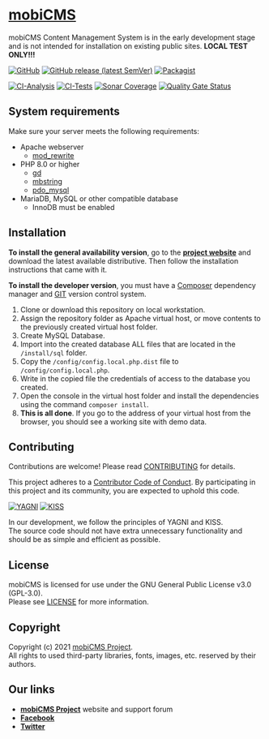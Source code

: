 # [mobiCMS](https://mobicms.org)

mobiCMS Content Management System is in the early development stage and is not intended for installation on existing
public sites. **LOCAL TEST ONLY!!!**

[![GitHub](https://img.shields.io/github/license/mobicms/mobicms?color=green)](https://github.com/mobicms/mobicms/blob/main/LICENSE)
[![GitHub release (latest SemVer)](https://img.shields.io/github/v/release/mobicms/mobicms)](https://github.com/mobicms/mobicms/releases)
[![Packagist](https://img.shields.io/packagist/dt/mobicms/mobicms)](https://packagist.org/packages/mobicms/mobicms)

[![CI-Analysis](https://github.com/mobicms/mobicms/workflows/Analysis/badge.svg)](https://github.com/mobicms/mobicms/actions/workflows/analysis.yml)
[![CI-Tests](https://github.com/mobicms/mobicms/workflows/Tests/badge.svg)](https://github.com/mobicms/mobicms/actions/workflows/tests.yml)
[![Sonar Coverage](https://img.shields.io/sonar/coverage/mobicms_mobicms?server=https%3A%2F%2Fsonarcloud.io)](https://sonarcloud.io/code?id=mobicms_mobicms)
[![Quality Gate Status](https://sonarcloud.io/api/project_badges/measure?project=mobicms_mobicms&metric=alert_status)](https://sonarcloud.io/summary/overall?id=mobicms_mobicms)


## System requirements

Make sure your server meets the following requirements:
- Apache webserver
  - [mod_rewrite](https://httpd.apache.org/docs/2.4/mod/mod_rewrite.html)
- PHP 8.0 or higher
  - [gd](https://www.php.net/manual/en/book.image.php)
  - [mbstring](https://www.php.net/manual/en/book.mbstring.php)
  - [pdo_mysql](https://www.php.net/manual/en/ref.pdo-mysql.php)
- MariaDB, MySQL or other compatible database
  - InnoDB must be enabled


## Installation
**To install the general availability version**, go to the [**project website**](https://mobicms.org) and download the latest available distributive.
Then follow the installation instructions that came with it.

**To install the developer version**, you must have a [Composer](https://getcomposer.org) dependency manager
and [GIT](https://git-scm.com/) version control system.
1. Clone or download this repository on local workstation.
2. Assign the repository folder as Apache virtual host, or move contents to the previously created virtual host folder.
3. Create MySQL Database.
4. Import into the created database ALL files that are located in the `/install/sql` folder.
5. Copy the `/config/config.local.php.dist` file to `/config/config.local.php`.
6. Write in the copied file the credentials of access to the database you created.
7. Open the console in the virtual host folder and install the dependencies using the command `composer install`.
8. **This is all done**. If you go to the address of your virtual host from the browser, you should see a working site with demo data.

## Contributing
Contributions are welcome! Please read [CONTRIBUTING][CONTRIBUTING] for details.

This project adheres to a [Contributor Code of Conduct][Code of Conduct].
By participating in this project and its community, you are expected to uphold this code.

[![YAGNI](https://img.shields.io/badge/principle-YAGNI-blueviolet.svg)](https://en.wikipedia.org/wiki/YAGNI)
[![KISS](https://img.shields.io/badge/principle-KISS-blueviolet.svg)](https://en.wikipedia.org/wiki/KISS_principle)

In our development, we follow the principles of YAGNI and KISS.  
The source code should not have extra unnecessary functionality and should be as simple and efficient as possible.


## License
mobiCMS is licensed for use under the GNU General Public License v3.0 (GPL-3.0).  
Please see [LICENSE][LICENSE] for more information.


## Copyright
Copyright (c) 2021 [mobiCMS Project](https://mobicms.org).  
All rights to used third-party libraries, fonts, images, etc. reserved by their authors.


## Our links
- [**mobiCMS Project**](https://mobicms.org) website and support forum
- [**Facebook**](https://www.facebook.com/mobicms)
- [**Twitter**](https://twitter.com/mobicms)

[CONTRIBUTING]: https://github.com/mobicms/mobicms/blob/main/.github/CONTRIBUTING.md
[Code of Conduct]: https://github.com/mobicms/mobicms/blob/main/.github/CODE_OF_CONDUCT.md
[LICENSE]: https://github.com/mobicms/mobicms/blob/main/LICENSE
